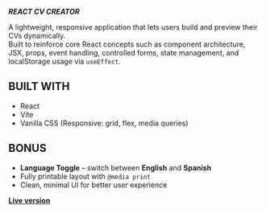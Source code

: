 **_REACT CV CREATOR_**

A lightweight, responsive application that lets users build and preview their CVs dynamically.  
Built to reinforce core React concepts such as component architecture, JSX, props, event handling, controlled forms, state management, and localStorage usage via `useEffect`.


**BUILT WITH**
---------------------------------------------------------------------
- React
- Vite
- Vanilla CSS (Responsive: grid, flex, media queries)

**BONUS**
---------------------------------------------------------------------

- **Language Toggle** – switch between **English** and **Spanish**
- Fully printable layout with `@media print`
- Clean, minimal UI for better user experience

**[Live version](https://gitthatjob.vercel.app/)** 
